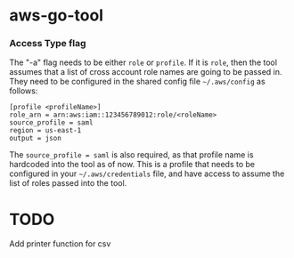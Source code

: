 # aws-go-tool

### Access Type flag
The "-a" flag needs to be either `role` or `profile`.  If it is `role`, then the tool assumes that a list of cross account role names
are going to be passed in.  They need to be configured in the shared config file `~/.aws/config` as follows:
```
[profile <profileName>]
role_arn = arn:aws:iam::123456789012:role/<roleName>
source_profile = saml
region = us-east-1
output = json
```

The `source_profile = saml` is also required, as that profile name is hardcoded into the tool as of now.  This
is a profile that needs to be configured in your `~/.aws/credentials` file, and have access to assume the list of roles
passed into the tool.




# TODO
Add printer function for csv
